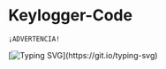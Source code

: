# Keylogger-Code

``` 
¡ADVERTENCIA!
```

[![Typing SVG](https://readme-typing-svg.herokuapp.com?size=15&color=F70000&center=falso&vCenter=falso&lines=Este+material+esta+hecho+con+fines+educativos;el+autor+no+se+hace+responsable+por+el+mal+uso;que+se+le+pueda+dar+a+esta+informaci%C3%B3n.)](https://git.io/typing-svg)
